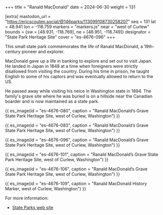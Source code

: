 +++
title = "Ranald MacDonald"
date = 2024-06-30
weight = 131

[extra]
mastodon_url = "https://ericscouten.social/@146parks/113099108730258207"
seq = 131
lat = 48.941
lon = -118.759
markers = "markers.js"
near = "west of Curlew"
bounds = {sw = [48.931, -118.769], ne = [48.951, -118.749]}
designator = "State Park Heritage Site"
cover = "es-4676-096"
+++

This small state park commemorates the life of Ranald MacDonald, a 19th-century pioneer and explorer.

<!-- more -->

MacDonald gave up a life in banking to explore and set out to visit Japan. He landed in Japan in 1848 at a time when foreigners were strictly disallowed from visiting the country. During his time in prison, he taught English to some of his captors and was eventually allowed to return to the US.

He passed away while visiting his neice in Washington state in 1894. The family's grave site where he was buried is on a hillside near the Canadian boarder and is now maintained as a state park.

{{ es_image(id = "es-4676-080", caption = "Ranald MacDonald’s Grave State Park Heritage Site, west of Curlew, Washington") }}

{{ es_image(id = "es-4676-083", caption = "Ranald MacDonald’s Grave State Park Heritage Site, west of Curlew, Washington") }}

{{ es_image(id = "es-4676-096", caption = "Ranald MacDonald’s Grave State Park Heritage Site, west of Curlew, Washington") }}

{{ es_image(id = "es-4676-101", caption = "Ranald MacDonald’s Grave State Park Heritage Site, west of Curlew, Washington") }}

{{ es_image(id = "es-4676-106", caption = "Ranald MacDonald’s Grave State Park Heritage Site, west of Curlew, Washington") }}

{{ es_image(id = "es-4676-109", caption = "Ranald MacDonald History Marker, west of Curlew, Washington") }}


For more information:

* [State Parks web site](https://parks.state.wa.us/404/LostLake)
